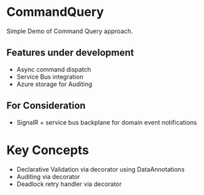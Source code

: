 CommandQuery
============

Simple Demo of Command Query approach.

Features under development 
---------------------------

* Async command dispatch
* Service Bus integration
* Azure storage for Auditing

For Consideration
-----------------

* SignalR + service bus backplane for domain event notifications


Key Concepts
============

* Declarative Validation via decorator using DataAnnotations
* Auditing via decorator
* Deadlock retry handler via decorator


